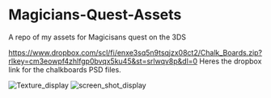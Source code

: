 # Magicians-Quest-Assets
A repo of my assets for Magicisans quest on the 3DS

https://www.dropbox.com/scl/fi/enxe3sq5n9tsqjzx08ct2/Chalk_Boards.zip?rlkey=cm3eowpf4zhlfgp0bvqx5ku45&st=srlwqv8p&dl=0
Heres the dropbox link for the chalkboards PSD files. 

![Texture_display](https://github.com/InochiPM/Magicians-Quest-Assets/assets/13459080/c7e523c0-e6af-4b45-97bb-115b8d125b1b)
![screen_shot_display](https://github.com/user-attachments/assets/4004f10a-e642-472a-9648-554cf9c688af)

